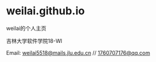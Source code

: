 # weilai.github.io
weilai的个人主页

吉林大学软件学院18-Wl

Email:
  weilai5518@mails.jlu.edu.cn // 1760707176@qq.com
